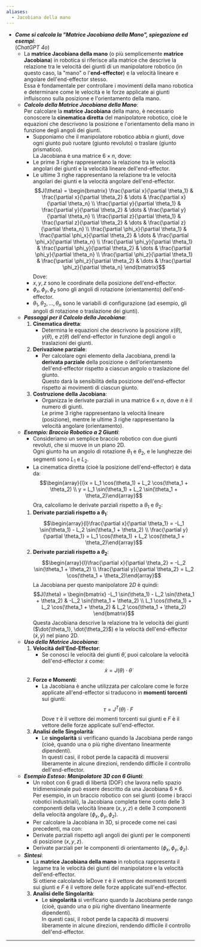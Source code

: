 ```yaml
---
aliases:
  - Jacobiana della mano
---
```

- ***Come si calcola la "Matrice Jacobiana della Mano", spiegazione ed esempi***:<br>(*ChatGPT 4o*)
	- La **matrice Jacobiana della mano** (o più semplicemente **matrice Jacobiana**) in robotica si riferisce alla matrice che descrive la relazione tra le velocità dei giunti di un manipolatore robotico (in questo caso, la "mano" o l'**end-effector**) e la velocità lineare e angolare dell'end-effector stesso.<br>Essa è fondamentale per controllare i movimenti della mano robotica e determinare come le velocità e le forze applicate ai giunti influiscono sulla posizione e l'orientamento della mano.
	- ***Calcolo della Matrice Jacobiana della Mano***:<br>Per calcolare la **matrice Jacobiana** della mano, è necessario conoscere la **cinematica diretta** del manipolatore robotico, cioè le equazioni che descrivono la posizione e l'orientamento della mano in funzione degli angoli dei giunti.
		- Supponiamo che il manipolatore robotico abbia $n$ giunti, dove ogni giunto può ruotare (giunto revoluto) o traslare (giunto prismatico).<br>La Jacobiana è una matrice $6 \times n$, dove:
		- Le prime 3 righe rappresentano la relazione tra le velocità angolari dei giunti e la velocità lineare dell'end-effector.
		- Le ultime 3 righe rappresentano la relazione tra le velocità angolari dei giunti e la velocità angolare dell'end-effector.$$J(\theta) = \begin{bmatrix} \frac{\partial x}{\partial \theta_1} & \frac{\partial x}{\partial \theta_2} & \dots & \frac{\partial x}{\partial \theta_n} \\ \frac{\partial y}{\partial \theta_1} & \frac{\partial y}{\partial \theta_2} & \dots & \frac{\partial y}{\partial \theta_n} \\ \frac{\partial z}{\partial \theta_1} & \frac{\partial z}{\partial \theta_2} & \dots & \frac{\partial z}{\partial \theta_n} \\ \frac{\partial \phi_x}{\partial \theta_1} & \frac{\partial \phi_x}{\partial \theta_2} & \dots & \frac{\partial \phi_x}{\partial \theta_n} \\ \frac{\partial \phi_y}{\partial \theta_1} & \frac{\partial \phi_y}{\partial \theta_2} & \dots & \frac{\partial \phi_y}{\partial \theta_n} \\ \frac{\partial \phi_z}{\partial \theta_1} & \frac{\partial \phi_z}{\partial \theta_2} & \dots & \frac{\partial \phi_z}{\partial \theta_n} \end{bmatrix}$$Dove:
		- $x, y, z$ sono le coordinate della posizione dell'end-effector.
		- $\phi_x, \phi_y, \phi_z$ sono gli angoli di rotazione (orientamento) dell'end-effector.
		- $\theta_1, \theta_2, \dots, \theta_n$ sono le variabili di configurazione (ad esempio, gli angoli di rotazione o traslazione dei giunti).
	- ***Passaggi per il Calcolo della Jacobiana***:
		1. **Cinematica diretta**:
		   - Determina le equazioni che descrivono la posizione $x(\theta)$, $y(\theta)$, e $z(\theta)$ dell'end-effector in funzione degli angoli o traslazioni dei giunti.
		2. **Derivazione parziale**:
		   - Per calcolare ogni elemento della Jacobiana, prendi la **derivata parziale** della posizione o dell'orientamento dell'end-effector rispetto a ciascun angolo o traslazione del giunto.<br>Questo darà la sensibilità della posizione dell'end-effector rispetto ai movimenti di ciascun giunto.
		3. **Costruzione della Jacobiana**:
		   - Organizza le derivate parziali in una matrice $6 \times n$, dove $n$ è il numero di giunti.<br>Le prime 3 righe rappresentano la velocità lineare (posizione), mentre le ultime 3 righe rappresentano la velocità angolare (orientamento).
	- ***Esempio: Braccio Robotico a 2 Giunti***:
		- Consideriamo un semplice braccio robotico con due giunti revoluti, che si muove in un piano 2D.<br>Ogni giunto ha un angolo di rotazione $\theta_1$ e $\theta_2$, e le lunghezze dei segmenti sono $L_1$ e $L_2$.
		- La cinematica diretta (cioè la posizione dell'end-effector) è data da:$$\begin{array}{l}x = L_1 \cos(\theta_1) + L_2 \cos(\theta_1 + \theta_2) \\ y = L_1 \sin(\theta_1) + L_2 \sin(\theta_1 + \theta_2)\end{array}$$Ora, calcoliamo le derivate parziali rispetto a $\theta_1$ e $\theta_2$:
		1. **Derivate parziali rispetto a $\theta_1$**:$$\begin{array}{l}\frac{\partial x}{\partial \theta_1} = -L_1 \sin(\theta_1) - L_2 \sin(\theta_1 + \theta_2) \\ \frac{\partial y}{\partial \theta_1} = L_1 \cos(\theta_1) + L_2 \cos(\theta_1 + \theta_2)\end{array}$$
		2. **Derivate parziali rispetto a $\theta_2$**:$$\begin{array}{l}\frac{\partial x}{\partial \theta_2} = -L_2 \sin(\theta_1 + \theta_2) \\ \frac{\partial y}{\partial \theta_2} = L_2 \cos(\theta_1 + \theta_2)\end{array}$$La Jacobiana per questo manipolatore $2D$ è quindi:$$J(\theta) = \begin{bmatrix} -L_1 \sin(\theta_1) - L_2 \sin(\theta_1 + \theta_2) & -L_2 \sin(\theta_1 + \theta_2) \\ L_1 \cos(\theta_1) + L_2 \cos(\theta_1 + \theta_2) & L_2 \cos(\theta_1 + \theta_2) \end{bmatrix}$$Questa Jacobiana descrive la relazione tra le velocità dei giunti ($\dot{\theta_1}, \dot{\theta_2}$) e la velocità dell'end-effector $(\dot{x}, \dot{y})$ nel piano 2D.
	- ***Uso della Matrice Jacobiana***:
		1. **Velocità dell'End-Effector**:
		   - Se conosci le velocità dei giunti $\dot{\theta}$, puoi calcolare la velocità dell'end-effector $\dot{x}$ come:$$\dot{x} = J(\theta) \cdot \dot{\theta}$$
		2. **Forze e Momenti**:
		   - La Jacobiana è anche utilizzata per calcolare come le forze applicate all'end-effector si traducono in **momenti torcenti** sui giunti:$$\tau = J^T(\theta) \cdot F$$Dove $\tau$ è il vettore dei momenti torcenti sui giunti e $F$ è il vettore delle forze applicate sull'end-effector.
		3. **Analisi delle Singolarità**:
		   - Le **singolarità** si verificano quando la Jacobiana perde rango (cioè, quando una o più righe diventano linearmente dipendenti).<br>In questi casi, il robot perde la capacità di muoversi liberamente in alcune direzioni, rendendo difficile il controllo dell'end-effector.
	- ***Esempio Esteso: Manipolatore 3D con 6 Giunti***:
		- Un robot con 6 gradi di libertà (DOF) che lavora nello spazio tridimensionale può essere descritto da una Jacobiana $6 \times 6$.<br>Per esempio, in un braccio robotico con sei giunti (come i bracci robotici industriali), la Jacobiana completa tiene conto delle 3 componenti della velocità lineare $(x, y, z)$ e delle 3 componenti della velocità angolare $(\phi_x, \phi_y, \phi_z)$.
		- Per calcolare la Jacobiana in 3D, si procede come nei casi precedenti, ma con:
		- Derivate parziali rispetto agli angoli dei giunti per le componenti di posizione $(x, y, z)$.
		- Derivate parziali per le componenti di orientamento $(\phi_x, \phi_y, \phi_z)$.
	- ***Sintesi***:
		- La **matrice Jacobiana della mano** in robotica rappresenta il legame tra le velocità dei giunti del manipolatore e la velocità dell'end-effector.<br>Si ottiene calcolando leDove $\tau$ è il vettore dei momenti torcenti sui giunti e $F$ è il vettore delle forze applicate sull'end-effector.
		3. **Analisi delle Singolarità**:
		   - Le **singolarità** si verificano quando la Jacobiana perde rango (cioè, quando una o più righe diventano linearmente dipendenti).<br>In questi casi, il robot perde la capacità di muoversi liberamente in alcune direzioni, rendendo difficile il controllo dell'end-effector.
----
